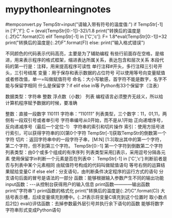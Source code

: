 # mypythonlearningnotes
#tempconvert.py
TempStr=input("请输入带有符号的温度值:")
if TempStr[-1] in ['F','f']:
    C = (eval(TempStr[0:-1])-32)/1.8
    print("转换后的温度是{:.2f}C".format(C))
elif TempStr[-1] in ['C','c']:
    F= 1.8*eval(TempStr[0:-1])+32
    print("转换后的温度是{:.2f}F".format(F))
else:
    print("输入格式错误")


不同颜色的代码表示代码高亮，主要是为了辅助编程
有些行前面存在空格，是缩进，用来表示程序的格式框架，缩进表达所属关系，表达包含和层次关系
本段代码的第一行是：注释，用来提高程序可读性 单行注释#开头，多行注释三引号开头，三引号结尾
变量：用于保存和表示数据的占位符号
可以使用等号向变量赋值或者修改值，单一=叫做赋值符号
命名：大小写敏感，首字符不能是数字，名字不能与保留字相同
什么是保留字？if elif else in等 
Python有33个保留字（注表）

数据类型：字符串 整数 浮点数（小数） 列表
编程语言必须整齐无歧义，所以给计算机程序赋予数据的时候，要准确

整数：直接一段数字 110111
字符串：“110111”
列表类型，三个数字：11，01,11，两侧有一段双引号或者单引号
字符串编号从0开始，而不是从1开始
正向递增序号，反向递减序号（最后一个定位-1）
字符串的索引和切片操作
索引：使用方括号进行索引，可以获得字符串的[0]第0个字符 TempStr[-1]获取TempStr的倒数第一个字符
切片：返回字符串中的一段字符子串，[M:N]  [1:3]取出其中的第一个字符，第二个字符，但不到第三个字符。
      TempStr[0:-1] 第一个字符到倒数第二个字符
列表类型：由0个或多个组成的有序序列
列表类型采用[]表示，采用逗号分隔各元素
使用保留字in判断一个元素是否在列表中： TempStr[-1] in ['C','c']:判断前者是否与列表中某个元素相同
由赋值符号构成的代码叫做赋值语句
等号右侧的运算结果赋给变量C
if else elef：分支语句，由判断条件决定程序的运行方式的语句
分支语句后面的冒号是语法的一部分
函数：能够根据输入参数产生不同的输出功能
input函数：---从控制台获得用户的输入信息
print函数————输出函数 print("字符串")
print函数的格式化
print("转换后的温度是{:.2f}C".format(C))
大括号表示槽，后续变量填充到槽中。{:.2f表示将变量C填充到这个位置时 取小数点后2位}
eval()评估函数：去掉参数最外层引号并执行余下语句的函数
能够将数字字符串形式变成Python语句
